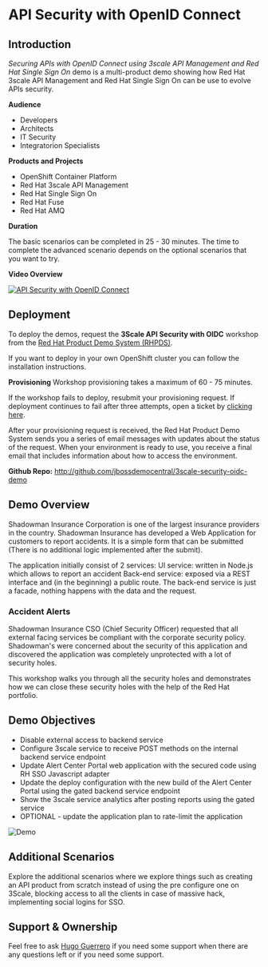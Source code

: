 # API Security with OpenID Connect

## Introduction

_Securing APIs with OpenID Connect using 3scale API Management and Red Hat Single Sign On_ demo is a multi-product demo showing how Red Hat 3scale API Management and Red Hat Single Sign On can be use to evolve APIs security.

**Audience**

* Developers
* Architects
* IT Security
* Integratorion Specialists


**Products and Projects**

* OpenShift Container Platform
* Red Hat 3scale API Management
* Red Hat Single Sign On
* Red Hat Fuse
* Red Hat AMQ

**Duration**

The basic scenarios can be completed in 25 - 30 minutes. The time to complete the advanced scenario depends on the optional scenarios that you want to try.

**Video Overview**

[![API Security with OpenID Connect](docs/images/video-thumbnail.png)](https://vimeo.com/259970326 "API Security with OpenID Connect - Click to Watch!")


## Deployment
To deploy the demos, request the **3Scale API Security with OIDC** workshop from the [Red Hat Product Demo System (RHPDS)](https://rhpds.redhat.com/catalog/explorer). 

If you want to deploy in your own OpenShift cluster you can follow the installation instructions.

**Provisioning**
Workshop provisioning takes a maximum of 60 - 75 minutes.

If the workshop fails to deploy, resubmit your provisioning request. If deployment continues to fail after three attempts, open a ticket by [clicking here](https://redhat.service-now.com/help?id=sc_cat_item&sys_id=00c0316a1bf39450e43942a7bc4bcbd1).

After your provisioning request is received, the Red Hat Product Demo System sends you a series of email messages with updates about the status of the request. When your environment is ready to use, you receive a final email that includes information about how to access the environment.


**Github Repo:** http://github.com/jbossdemocentral/3scale-security-oidc-demo

## Demo Overview

Shadowman Insurance Corporation is one of the largest insurance providers in the country. Shadowman Insurance has developed a Web Application for customers to report accidents. It is a simple form that can be submitted (There is no additional logic implemented after the submit).

The application initially consist of 2 services:
UI service: written in Node.js which allows to report an accident 
Back-end service: exposed via a REST interface and (in the beginning) a public route. The back-end service is just a facade, nothing happens with the data and the request.


### Accident Alerts

Shadowman Insurance CSO (Chief Security Officer) requested that all external facing services be compliant with the corporate security policy. Shadowman's were concerned about the security of this application and discovered the application was completely unprotected with a lot of security holes. 

This workshop walks you through all the security holes and demonstrates how we can close these security holes with the help of the Red Hat portfolio.


## Demo Objectives

* Disable external access to backend service
* Configure 3scale service to receive POST methods on the internal backend service endpoint
* Update Alert Center Portal web application with the secured code using RH SSO Javascript adapter
* Update the deploy configuration with the new build of the Alert Center Portal using the gated backend service endpoint
* Show the 3scale service analytics after posting reports using the gated service
* OPTIONAL - update the application plan to rate-limit the application

![Demo](docs/images/3scale-security-oidc-demo.png)

## Additional Scenarios
Explore the additional scenarios where we explore things such as creating an API product from scratch instead of using the pre configure one on 3Scale, blocking access to all the clients in case of massive hack, implementing social logins for SSO.

## Support & Ownership

Feel free to ask [Hugo Guerrero](https://github.com/hguerrero) if you need some support when there are any questions left or if you need some support.
